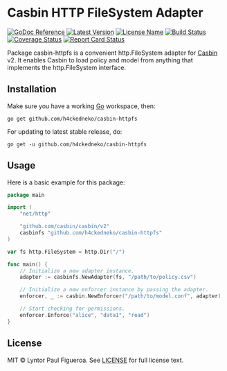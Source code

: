 # Casbin HTTP FileSystem Adapter

[![GoDoc Reference](https://img.shields.io/badge/godoc-reference-blue)](https://pkg.go.dev/github.com/h4ckedneko/casbin-httpfs)
[![Latest Version](https://img.shields.io/github/v/release/h4ckedneko/casbin-httpfs?label=latest)](https://github.com/h4ckedneko/casbin-httpfs/releases)
[![License Name](https://img.shields.io/github/license/h4ckedneko/casbin-httpfs?color=blue)](https://github.com/h4ckedneko/casbin-httpfs/blob/master/LICENSE)
[![Build Status](https://img.shields.io/github/workflow/status/h4ckedneko/casbin-httpfs/Testing)](https://github.com/h4ckedneko/casbin-httpfs/actions?query=workflow:Testing)
[![Coverage Status](https://gocover.io/_badge/github.com/h4ckedneko/casbin-httpfs)](https://gocover.io/github.com/h4ckedneko/casbin-httpfs)
[![Report Card Status](https://goreportcard.com/badge/github.com/h4ckedneko/casbin-httpfs)](https://goreportcard.com/report/github.com/h4ckedneko/casbin-httpfs)

Package casbin-httpfs is a convenient http.FileSystem adapter for [Casbin](https://github.com/casbin/casbin) v2. It enables Casbin to load policy and model from anything that implements the http.FileSystem interface.

## Installation

Make sure you have a working [Go](https://golang.org/doc/install) workspace, then:

```
go get github.com/h4ckedneko/casbin-httpfs
```

For updating to latest stable release, do:

```
go get -u github.com/h4ckedneko/casbin-httpfs
```

## Usage

Here is a basic example for this package:

```go
package main

import (
	"net/http"

	"github.com/casbin/casbin/v2"
	casbinfs "github.com/h4ckedneko/casbin-httpfs"
)

var fs http.FileSystem = http.Dir("/")

func main() {
	// Initialize a new adapter instance.
	adapter := casbinfs.NewAdapter(fs, "/path/to/policy.csv")

	// Initialize a new enforcer instance by passing the adapter.
	enforcer, _ := casbin.NewEnforcer("/path/to/model.conf", adapter)

	// Start checking for permissions.
	enforcer.Enforce("alice", "data1", "read")
}
```

## License

MIT © Lyntor Paul Figueroa. See [LICENSE](https://github.com/h4ckedneko/casbin-httpfs/blob/master/LICENSE) for full license text.
